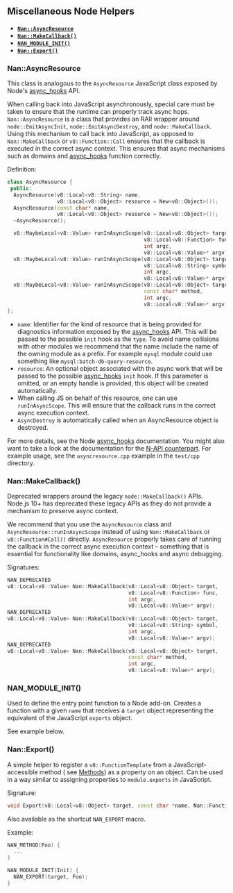 ## Miscellaneous Node Helpers

- <a href="#api_nan_asyncresource"><b><code>Nan::AsyncResource</code></b></a>
- <a href="#api_nan_make_callback"><b><code>Nan::MakeCallback()</code></b></a>
- <a href="#api_nan_module_init"><b><code>NAN_MODULE_INIT()</code></b></a>
- <a href="#api_nan_export"><b><code>Nan::Export()</code></b></a>

<a name="api_nan_asyncresource"></a>

### Nan::AsyncResource

This class is analogous to the `AsyncResource` JavaScript class exposed by Node's [async_hooks][]
API.

When calling back into JavaScript asynchronously, special care must be taken to ensure that the
runtime can properly track async hops. `Nan::AsyncResource` is a class that provides an RAII wrapper
around `node::EmitAsyncInit`, `node::EmitAsyncDestroy`, and `node::MakeCallback`. Using this
mechanism to call back into JavaScript, as opposed to `Nan::MakeCallback` or
`v8::Function::Call` ensures that the callback is executed in the correct async context. This
ensures that async mechanisms such as domains and [async_hooks][] function correctly.

Definition:

```c++
class AsyncResource {
 public:
  AsyncResource(v8::Local<v8::String> name,
                v8::Local<v8::Object> resource = New<v8::Object>());
  AsyncResource(const char* name,
                v8::Local<v8::Object> resource = New<v8::Object>());
  ~AsyncResource();

  v8::MaybeLocal<v8::Value> runInAsyncScope(v8::Local<v8::Object> target,
                                            v8::Local<v8::Function> func,
                                            int argc,
                                            v8::Local<v8::Value>* argv);
  v8::MaybeLocal<v8::Value> runInAsyncScope(v8::Local<v8::Object> target,
                                            v8::Local<v8::String> symbol,
                                            int argc,
                                            v8::Local<v8::Value>* argv);
  v8::MaybeLocal<v8::Value> runInAsyncScope(v8::Local<v8::Object> target,
                                            const char* method,
                                            int argc,
                                            v8::Local<v8::Value>* argv);
};
```

* `name`: Identifier for the kind of resource that is being provided for diagnostics information
  exposed by the [async_hooks][]
  API. This will be passed to the possible `init` hook as the `type`. To avoid name collisions with
  other modules we recommend that the name include the name of the owning module as a prefix. For
  example `mysql` module could use something like
  `mysql:batch-db-query-resource`.
* `resource`: An optional object associated with the async work that will be passed to the
  possible [async_hooks][]
  `init` hook. If this parameter is omitted, or an empty handle is provided, this object will be
  created automatically.
* When calling JS on behalf of this resource, one can use `runInAsyncScope`. This will ensure that
  the callback runs in the correct async execution context.
* `AsyncDestroy` is automatically called when an AsyncResource object is destroyed.

For more details, see the Node [async_hooks][] documentation. You might also want to take a look at
the documentation for the
[N-API counterpart][napi]. For example usage, see the `asyncresource.cpp` example in the `test/cpp`
directory.

<a name="api_nan_make_callback"></a>

### Nan::MakeCallback()

Deprecated wrappers around the legacy `node::MakeCallback()` APIs. Node.js 10+ has deprecated these
legacy APIs as they do not provide a mechanism to preserve async context.

We recommend that you use the `AsyncResource` class and `AsyncResource::runInAsyncScope` instead of
using `Nan::MakeCallback` or
`v8::Function#Call()` directly. `AsyncResource` properly takes care of running the callback in the
correct async execution context – something that is essential for functionality like domains,
async_hooks and async debugging.

Signatures:

```c++
NAN_DEPRECATED
v8::Local<v8::Value> Nan::MakeCallback(v8::Local<v8::Object> target,
                                       v8::Local<v8::Function> func,
                                       int argc,
                                       v8::Local<v8::Value>* argv);
NAN_DEPRECATED
v8::Local<v8::Value> Nan::MakeCallback(v8::Local<v8::Object> target,
                                       v8::Local<v8::String> symbol,
                                       int argc,
                                       v8::Local<v8::Value>* argv);
NAN_DEPRECATED
v8::Local<v8::Value> Nan::MakeCallback(v8::Local<v8::Object> target,
                                       const char* method,
                                       int argc,
                                       v8::Local<v8::Value>* argv);
```

<a name="api_nan_module_init"></a>

### NAN_MODULE_INIT()

Used to define the entry point function to a Node add-on. Creates a function with a given `name`
that receives a `target` object representing the equivalent of the JavaScript `exports` object.

See example below.

<a name="api_nan_export"></a>

### Nan::Export()

A simple helper to register a `v8::FunctionTemplate` from a JavaScript-accessible method (
see [Methods](./methods.md)) as a property on an object. Can be used in a way similar to assigning
properties to `module.exports` in JavaScript.

Signature:

```c++
void Export(v8::Local<v8::Object> target, const char *name, Nan::FunctionCallback f)
```

Also available as the shortcut `NAN_EXPORT` macro.

Example:

```c++
NAN_METHOD(Foo) {
  ...
}

NAN_MODULE_INIT(Init) {
  NAN_EXPORT(target, Foo);
}
```

[async_hooks]: https://nodejs.org/dist/latest-v9.x/docs/api/async_hooks.html

[napi]: https://nodejs.org/dist/latest-v9.x/docs/api/n-api.html#n_api_custom_asynchronous_operations
